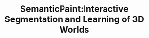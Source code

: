 ---
title: "SemanticPaint:Interactive Segmentation and Learning of 3D Worlds"
year: 2015
pdf_url: "http://www.robots.ox.ac.uk/~tvg/publications/2015/a22-golodetz.pdf"
category: "vision"
author_list: "Stuart Golodetz, Michael Sapienza, Julien Valentin, Vibhav Vineet, Ming-Ming Cheng, Victor Adrian Prisacariu, Olaf Kaehler, Carl Yuheng Ren, Anurag Arnab, Stephen Hicks, David W. Murray, Shahram Izadi, Philip H.S. Torr"
grant: "NULL"
pub_in: "Proceeding ACM SIGGRAPH 2015 Emerging Technologies"
---